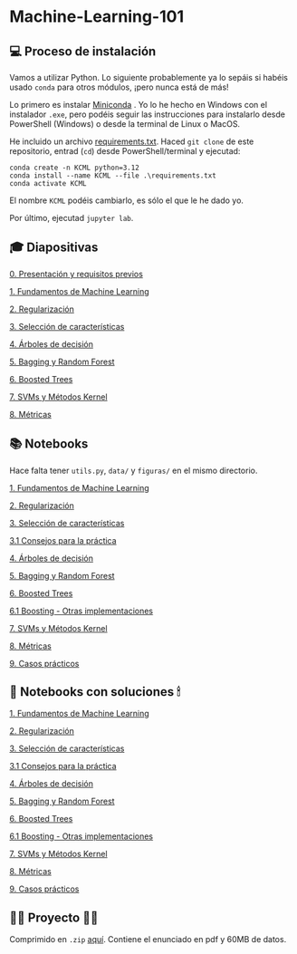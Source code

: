 # Machine-Learning-101

## 💻 Proceso de instalación
Vamos a utilizar Python. Lo siguiente probablemente ya lo sepáis si habéis usado `conda` para otros módulos, ¡pero nunca está de más!

Lo primero es instalar [Miniconda](https://docs.anaconda.com/miniconda/install/) .
Yo lo he hecho en Windows con el instalador `.exe`, pero podéis seguir las instrucciones para instalarlo desde PowerShell (Windows)
o desde la terminal de Linux o MacOS.

He incluido un archivo [requirements.txt](requirements.txt).
Haced `git clone` de este repositorio, entrad (`cd`) desde PowerShell/terminal y ejecutad:
```shell
conda create -n KCML python=3.12
conda install --name KCML --file .\requirements.txt
conda activate KCML
```
El nombre `KCML` podéis cambiarlo, es sólo el que le he dado yo.

Por último, ejecutad `jupyter lab`.

## 🎓 Diapositivas

[0. Presentación y requisitos previos](0.%20Presentación%20y%20requisitos%20previos.pdf)

[1. Fundamentos de Machine Learning](1.%20Fundamentos%20de%20Machine%20Learning.pdf)

[2. Regularización](2.%20Regularización.pdf)

[3. Selección de características](3.%20Selección%20de%20características.pdf)

[4. Árboles de decisión](4.%20Árboles%20de%20decisión.pdf)

[5. Bagging y Random Forest](5.%20Bagging%20y%20Random%20Forest.pdf)

[6. Boosted Trees](6.%20Boosted%20Trees.pdf)

[7. SVMs y Métodos Kernel](7.%20SVMs%20y%20Métodos%20Kernel.pdf)

[8. Métricas](8.%20Métricas.pdf)

## 📚 Notebooks
Hace falta tener `utils.py`, `data/` y `figuras/` en el mismo directorio.

[1. Fundamentos de Machine Learning](1.%20Fundamentos%20de%20Machine%20Learning.ipynb)

[2. Regularización](2.%20Regularización.ipynb)

[3. Selección de características](3%20Selección%20de%20características.ipynb)

[3.1 Consejos para la práctica](3.1%20Ayuda%20para%20la%20práctica_%20análisis%20exploratorio.ipynb)

[4. Árboles de decisión](4.%20Árboles%20de%20decisión.ipynb)

[5. Bagging y Random Forest](5.%20Bagging%20y%20Random%20Forest.ipynb)

[6. Boosted Trees](6.%20Boosted%20Trees.ipynb)

[6.1 Boosting - Otras implementaciones](6.1%20Boosting%20-%20Otras%20implementaciones.ipynb)

[7. SVMs y Métodos Kernel](7.%20SVMs%20y%20Métodos%20Kernel.ipynb)

[8. Métricas](8.%20Métricas.ipynb)

[9. Casos prácticos](9.%20Casos%20prácticos.ipynb)

## 📖 Notebooks con soluciones 🕯
[1. Fundamentos de Machine Learning](1.%20Fundamentos%20de%20Machine%20Learning-Soluciones.ipynb)

[2. Regularización](2.%20Regularización-Soluciones.ipynb)

[3. Selección de características](3%20Selección%20de%20características-Soluciones.ipynb)

[3.1 Consejos para la práctica](3.1%20Ayuda%20para%20la%20práctica_%20análisis%20exploratorio-Soluciones.ipynb)

[4. Árboles de decisión](4.%20Árboles%20de%20decisión-Soluciones.ipynb)

[5. Bagging y Random Forest](5.%20Bagging%20y%20Random%20Forest-Soluciones.ipynb)

[6. Boosted Trees](6.%20Boosted%20Trees-Soluciones.ipynb)

[6.1 Boosting - Otras implementaciones](6.1%20Boosting%20-%20Otras%20implementaciones-Soluciones.ipynb)

[7. SVMs y Métodos Kernel](7.%20SVMs%20y%20Métodos%20Kernel-Soluciones.ipynb)

[8. Métricas](8.%20Métricas-Soluciones.ipynb)

[9. Casos prácticos](9.%20Casos%20prácticos-Soluciones.ipynb)


## 👷‍♀️ Proyecto 👷‍♂️
Comprimido en `.zip` [aquí](Proyecto.zip). Contiene el enunciado en pdf y 60MB de datos.
